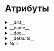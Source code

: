 # Атрибуты

<details>
  <summary>__dict__</summary>

`[Атрибут __dict__]` представляет собой словарь, содержащий все атрибуты (переменные и методы) объекта. Он особенно полезен для классов и экземпляров классов, так как позволяет просматривать и изменять их содержимое.


<details>
  <summary>Пример испоьзования с функцией</summary>

```
def add(a, b):
    return a + b

# Вывод атрибутов функции
print(add.__dict__)

# Добавление нового атрибута
add.description = "Функция для сложения двух чисел."
print(add.__dict__)
```
Вывод:
```
{}
{'description': 'Функция для сложения двух чисел.'}
```

#

</details>
<details>
  <summary>Пример испоьзования с декоратором</summary>

```
def my_decorator(func):
    def wrapper(*args, **kwargs):
        print("Перед вызовом функции.")
        result = func(*args, **kwargs)
        print("После вызова функции.")
        return result
    return wrapper

@my_decorator
def say_hello(name):
    print(f"Привет, {name}!")

# Вывод атрибутов функции
print(say_hello.__dict__)

# Добавление нового атрибута
say_hello.description = "Функция приветствия, обернутая декоратором."
print(say_hello.__dict__)
```
Вывод:
```
{}
{'description': 'Функция приветствия, обернутая декоратором.'}
```

#

</details>
<details>
  <summary>Пример испоьзования с рекурсией</summary>

```
def factorial(n):
    if n == 0:
        return 1
    else:
        return n * factorial(n-1)

# Вывод атрибутов функции
print(factorial.__dict__)

# Добавление нового атрибута
factorial.description = "Функция для вычисления факториала числа."
print(factorial.__dict__)
```
Вывод:
```
{}
{'description': 'Функция для вычисления факториала числа.'}
```

#

</details>

#

</details>










<details>
  <summary>__name__</summary>

`[Атрибут __name__]` - хранит имя функции в виде строки.  

<details>
  <summary>Пример испоьзования с функцией</summary>

```
def greet():
    print("Hello!")

print(greet.__name__)  # Вывод: greet
```

#

</details>
<details>
  <summary>Пример испоьзования с декоратором</summary>

Декораторы часто изменяют функции. Чтобы сохранить оригинальное имя функции, часто используются атрибуты __name__ и __doc__ внутри декоратора.

```
def my_decorator(func):
    def wrapper(*args, **kwargs):
        print(f"Calling function: {func.__name__}")
        return func(*args, **kwargs)
    return wrapper

@my_decorator
def say_hello():
    print("Hello!")

say_hello()  # Вывод: Calling function: say_hello
             # Hello!
```
В этом примере декоратор my_decorator использует func.__name__, чтобы напечатать имя оригинальной функции перед её вызовом.


#

</details>
<details>
  <summary>Пример испоьзования с рекурсией</summary>

При рекурсивном вызове функции __name__ будет указывать на имя функции, так как оно сохраняется в каждом вызове.

```
def factorial(n):
    if n == 0:
        return 1
    else:
        print(f"Calling factorial: {factorial.__name__} with n={n}")
        return n * factorial(n - 1)

print(factorial(3))  # Вывод: Calling factorial: factorial with n=3
                     # Calling factorial: factorial with n=2
                     # Calling factorial: factorial with n=1
                     # Calling factorial: factorial with n=0
                     # 6
```
Здесь factorial.__name__ будет всегда "factorial", даже в рекурсивных вызовах. Это может быть полезно для отслеживания вызовов функций в рекурсивных алгоритмах.

Если нужны дополнительные пояснения, дай знать!

#

</details>


#

</details>














<details>
  <summary>__doc__</summary>

`[Атрибут __doc__]` - хранит строку документации (docstring) для объектов Python, таких как модули, классы, методы и функции. Строка документации описывает назначение и использование объекта и помогает разработчикам понимать код.


  

<details>
  <summary>Пример испоьзования с функцией</summary>

```
def add(a, b):
    """
    Эта функция складывает два числа и возвращает результат.
    :param a: Первое число
    :param b: Второе число
    :return: Сумма чисел a и b
    """
    return a + b

# Вывод строки документации
print(add.__doc__)
```
Вывод:
```
Эта функция складывает два числа и возвращает результат.
:param a: Первое число
:param b: Второе число
:return: Сумма чисел a и b

```

#

</details>
<details>
  <summary>Пример испоьзования с декоратором</summary>

```
def my_decorator(func):
    """
    Декоратор, который оборачивает функцию.
    """
    def wrapper(*args, **kwargs):
        """
        Обертка декоратора.
        """
        print("Перед вызовом функции.")
        result = func(*args, **kwargs)
        print("После вызова функции.")
        return result
    return wrapper

@my_decorator
def say_hello(name):
    """
    Функция приветствия.
    :param name: Имя человека
    """
    print(f"Привет, {name}!")

# Вывод строки документации
print(say_hello.__doc__)
```
Вывод:
```
Функция приветствия.
:param name: Имя человека
```

#

</details>
<details>
  <summary>Пример испоьзования с рекурсией</summary>

```
def factorial(n):
    """
    Вычисляет факториал числа n.
    :param n: Число
    :return: Факториал числа n
    """
    if n == 0:
        return 1
    else:
        return n * factorial(n-1)

# Вывод строки документации
print(factorial.__doc__)
```
Вывод:
```
Вычисляет факториал числа n.
:param n: Число
:return: Факториал числа n
```

#

</details>

#

</details>









<details>
  <summary>__defaults__</summary>

`[Атрибут __defaults__]` -  в Python хранит значения по умолчанию для параметров функции. Он представляет собой кортеж, где каждый элемент соответствует значению по умолчанию для параметра в функции. Если функция не имеет параметров с значениями по умолчанию, этот атрибут будет равен None.


<details>
  <summary>Пример испоьзования с функцией</summary>
  
При определении функции, значения по умолчанию для параметров хранятся в __defaults__.
```
def greet(name="World"):
    return f"Hello, {name}!"

print(greet.__defaults__)  # Вывод: ('World',)
```
В этом примере greet.__defaults__ содержит кортеж с одним элементом 'World', который является значением по умолчанию для параметра name.

#

</details>
<details>
  <summary>Пример испоьзования с декоратором</summary>

Декораторы могут изменять функции, и для сохранения значений по умолчанию декоратор может использовать __defaults__.

```
def my_decorator(func):
    def wrapper(*args, **kwargs):
        print(f"Function defaults: {func.__defaults__}")
        return func(*args, **kwargs)
    return wrapper

@my_decorator
def greet(name="World"):
    return f"Hello, {name}!"

greet()  # Вывод: Function defaults: ('World',)
```

#

</details>
<details>
  <summary>Пример испоьзования с рекурсией</summary>

В рекурсивных функциях атрибут __defaults__ остается неизменным для всех рекурсивных вызовов, так как он хранит значения по умолчанию, определенные при создании функции.

```
def factorial(n, acc=1, bcc=2, ccc=3):
    print(f"Function defaults: {factorial.__defaults__}")
    if n == 0:
        return acc
    else:
        return factorial(n - 1, acc * n, bcc * n, ccc * 3)

factorial(3)   # Function defaults: (1, 2, 3)
               # Function defaults: (1, 2, 3)
               # Function defaults: (1, 2, 3)
               # Function defaults: (1, 2, 3)
```
В этом примере factorial.__defaults__ будет содержать кортеж (1,), представляющий значение по умолчанию для параметра acc. Это значение остается неизменным во всех рекурсивных вызовах функции.

#

</details>

#

</details>












<details>
  <summary>Null</summary>



</details>
